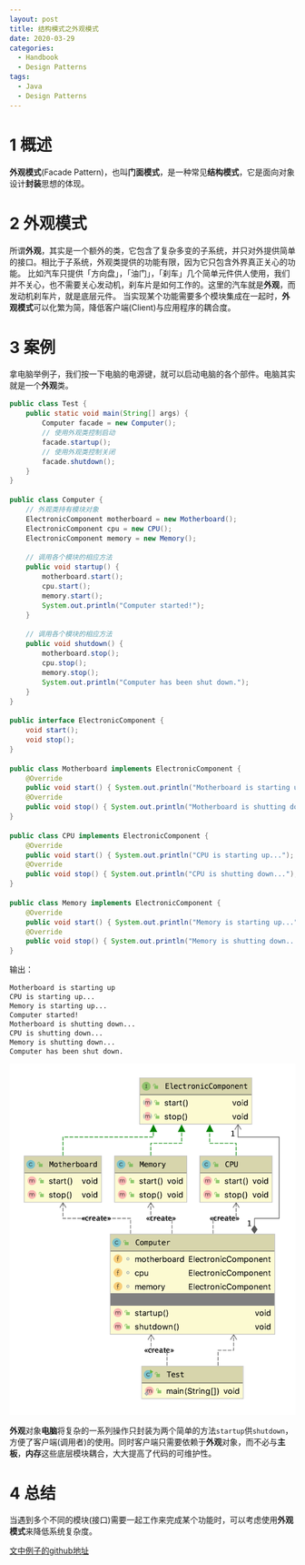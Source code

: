 ```yaml
---
layout: post
title: 结构模式之外观模式
date: 2020-03-29
categories:
  - Handbook
  - Design Patterns
tags:
  - Java
  - Design Patterns
---
```


# 1 概述

**外观模式**(Facade Pattern)，也叫**门面模式**，是一种常见**结构模式**，它是面向对象设计**封装**思想的体现。

# 2 外观模式

所谓**外观**，其实是一个额外的类，它包含了复杂多变的子系统，并只对外提供简单的接口。相比于子系统，外观类提供的功能有限，因为它只包含外界真正关心的功能。
比如汽车只提供「方向盘」，「油门」，「刹车」几个简单元件供人使用，我们并不关心，也不需要关心发动机，刹车片是如何工作的。这里的汽车就是**外观**，而发动机刹车片，就是底层元件。
当实现某个功能需要多个模块集成在一起时，**外观模式**可以化繁为简，降低客户端(Client)与应用程序的耦合度。

# 3 案例

拿电脑举例子，我们按一下电脑的电源键，就可以启动电脑的各个部件。电脑其实就是一个**外观**类。
~~~java
public class Test {
    public static void main(String[] args) {
        Computer facade = new Computer();
        // 使用外观类控制启动
        facade.startup();
        // 使用外观类控制关闭
        facade.shutdown();
    }
}

public class Computer {
    // 外观类持有模块对象
    ElectronicComponent motherboard = new Motherboard();
    ElectronicComponent cpu = new CPU();
    ElectronicComponent memory = new Memory();

    // 调用各个模块的相应方法
    public void startup() {
        motherboard.start();
        cpu.start();
        memory.start();
        System.out.println("Computer started!");
    }

    // 调用各个模块的相应方法
    public void shutdown() {
        motherboard.stop();
        cpu.stop();
        memory.stop();
        System.out.println("Computer has been shut down.");
    }
}

public interface ElectronicComponent {
    void start();
    void stop();
}

public class Motherboard implements ElectronicComponent {
    @Override
    public void start() { System.out.println("Motherboard is starting up"); }
    @Override
    public void stop() { System.out.println("Motherboard is shutting down..."); }
}

public class CPU implements ElectronicComponent {
    @Override
    public void start() { System.out.println("CPU is starting up..."); }
    @Override
    public void stop() { System.out.println("CPU is shutting down..."); }
}

public class Memory implements ElectronicComponent {
    @Override
    public void start() { System.out.println("Memory is starting up..."); }
    @Override
    public void stop() { System.out.println("Memory is shutting down..."); }
}
~~~

输出：
~~~
Motherboard is starting up
CPU is starting up...
Memory is starting up...
Computer started!
Motherboard is shutting down...
CPU is shutting down...
Memory is shutting down...
Computer has been shut down.
~~~

![uml](/src/img/article-img/Handbook/design%20patterns/structural/facade/uml.png)

**外观**对象**电脑**将复杂的一系列操作只封装为两个简单的方法`startup`供`shutdown`，方便了客户端(调用者)的使用。同时客户端只需要依赖于**外观**对象，而不必与**主板**，**内存**这些底层模块耦合，大大提高了代码的可维护性。

# 4 总结

当遇到多个不同的模块(接口)需要一起工作来完成某个功能时，可以考虑使用**外观模式**来降低系统复杂度。

[文中例子的github地址](https://github.com/chingjustwe/designPattern)